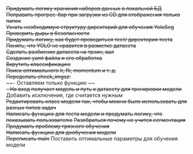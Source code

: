 ~~Придумать логику храниния наборов данных в локальной БД~~  
~~Поправить прогрес-бар при загрузки из GD для отображения только папок~~  
~~Узнать необходимую структуру директорий для обучения YoloSeg~~
~~Проверить дыры в безопасности~~  
~~Придумать логику, как будет проводиться тест/ директория теста~~  
~~Понять, что YOLO не нравится в разметке датасета~~  
~~Сделать разбиение датасета на трэин, вал~~  
~~Создание yaml файла и его обработка~~  
~~Вкрутить классификацию~~  
~~Поиск оптимального lr, flr, momentum и т. д.~~    
~~Переделать check_imgsz:~~    
~~-  Оставляем только функцию ~~  
~~- На вход получает модель и путь к датасету для тренировки модели~~  
Добавить исключения, где считается нужным  
~~Редактировать класс модели так, чтобы можно было использовать для разных типов задач~~     
~~Написать функцию для теста модели и продумать логику, что показывать пользователю~~
~~Разобраться почему не учится сегментация~~  
~~Продумать проблему грязного обучения~~  
~~Написать функцию для дообучения модели~~  
~~Переписать main~~ 
Поставить оптимальные параметры для обучения модели   